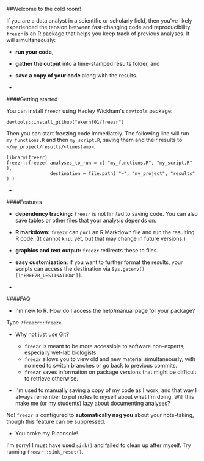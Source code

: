 ##Welcome to the cold room!

If you are a data analyst in a scientific or scholarly field, then you've likely experienced the tension between fast-changing code and reproducibility. `freezr` is an R package that helps you keep track of previous analyses. It will simultaneously:

- **run your code**,
- **gather the output** into a time-stamped results folder, and
- **save a copy of your code** along with the results.

-

####Getting started

You can install `freezr` using Hadley Wickham's `devtools` package:

    devtools::install_github("ekernf01/freezr")
	
Then you can start freezing code immediately. The following line will run `my_functions.R` and then `my_script.R`, saving them and their results to `~/my_project/results/<timestamp>`.

    library(freezr)
    freezr::freeze( analyses_to_run = c( "my_functions.R", "my_script.R" ),
                    destination = file.path( "~", "my_project", "results" ) )
                   
-

####Features

- **dependency tracking:** `freezr` is not limited to saving code. You can also save tables or other files that your analysis depends on. 
- **R markdown:** `freezr` can `purl` an R Markdown file and run the resulting R code. (It cannot `knit` yet, but that may change in future versions.)
- **graphics and text output:** `freezr` redirects these to files.
- **easy customization**: if you want to further format the results, your scripts can access the destination via `Sys.getenv()[["FREEZR_DESTINATION"]]`.

-

####FAQ

- I'm new to R. How do I access the help/manual page for your package? 

 Type `?freezr::freeze`.

- Why not just use Git?

    - `freezr` is meant to be more accessible to software non-experts, especially wet-lab biologists. 
    - `freezr` allows you to view old and new material simultaneously, with no need to switch branches or go back to previous commits.
    - `freezr` saves information on package versions that might be difficult to retrieve otherwise.

- I'm used to manually saving a copy of my code as I work, and that way I always remember to put notes to myself about what I'm doing. Will this make me (or my students) lazy about documenting analyses?

 No! `freezr` is configured to **automatically nag you** about your note-taking, though this feature can be suppressed.

- You broke my R console!

 I'm sorry! I must have used `sink()` and failed to clean up after myself. Try running `freezr::sink_reset()`. 